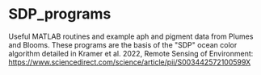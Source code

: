 # SDP_programs
Useful MATLAB routines and example aph and pigment data from Plumes and Blooms. These programs are the basis of the "SDP" ocean color algorithm detailed in Kramer et al. 2022, Remote Sensing of Environment: https://www.sciencedirect.com/science/article/pii/S003442572100599X
